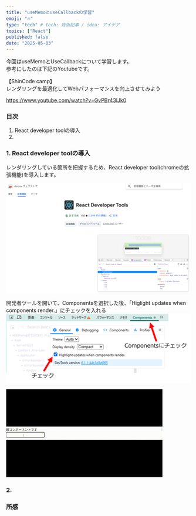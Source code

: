 ```yaml
---
title: "useMemoとuseCallbackの学習"
emoji: "🔥"
type: "tech" # tech: 技術記事 / idea: アイデア
topics: ["React"]
published: false
date: "2025-05-03"
---
```


今回はuseMemoとUseCallbackについて学習します。<br>参考にしたのは下記のYoutubeです。

【ShinCode camp】<br>レンダリングを最適化してWebパフォーマンスを向上させてみよう

https://www.youtube.com/watch?v=GvPBr43lJk0

### 目次
1. React developer toolの導入
2.

### 1. React developer toolの導入

レンダリングしている箇所を把握するため、React developer tool(chromeの拡張機能)を導入します。<br>

![alt text](/images/59a6f8460cd6a3/image1.png)<br>

開発者ツールを開いて、Componentsを選択した後、「Higlight updates when components render.」にチェックを入れる<br>
![alt text](/images/59a6f8460cd6a3/image2.png)

![alt text](/images/59a6f8460cd6a3/movie-1.gif)




### 2.

### 所感
